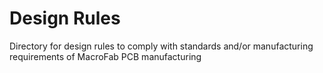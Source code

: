 # Design Rules
Directory for design rules to comply with standards and/or manufacturing requirements of MacroFab PCB manufacturing
